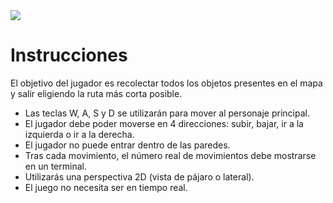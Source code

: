 <img src="https://github.com/marinitx/so_long/assets/123256807/32a0289d-6dc8-4444-bb36-7f5e0f13fe05">

<h1>Instrucciones</h1>
<p>El objetivo del jugador es recolectar todos los objetos presentes en el mapa y salir eligiendo la ruta más corta posible.</p>
<ul>
  <li>Las teclas W, A, S y D se utilizarán para mover al personaje principal.</li>
  <li>El jugador debe poder moverse en 4 direcciones: subir, bajar, ir a la izquierda o ir a la derecha.</li>
  <li>El jugador no puede entrar dentro de las paredes.</li>
  <li>Tras cada movimiento, el número real de movimientos debe mostrarse en un terminal.</li>
  <li>Utilizarás una perspectiva 2D (vista de pájaro o lateral).</li>
  <li>El juego no necesita ser en tiempo real.</li>
</ul>
